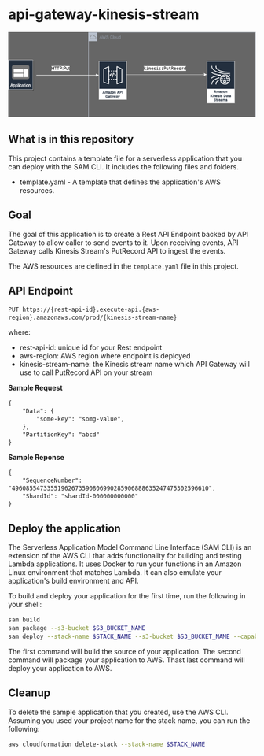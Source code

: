 # api-gateway-kinesis-stream

![diagram](img/api_gateway_kinesis.png)

## What is in this repository
This project contains a template file for a serverless application that you can deploy with the SAM CLI. It includes the following files and folders.

- template.yaml - A template that defines the application's AWS resources.

## Goal
The goal of this application is to create a Rest API Endpoint backed by API Gateway to allow caller to send events to it. Upon receiving events, API Gateway calls Kinesis Stream's PutRecord API to ingest the events.

The AWS resources are defined in the `template.yaml` file in this project.

## API Endpoint

```
PUT https://{rest-api-id}.execute-api.{aws-region}.amazonaws.com/prod/{kinesis-stream-name}
```

where:
* rest-api-id: unique id for your Rest endpoint
* aws-region: AWS region where endpoint is deployed
* kinesis-stream-name: the Kinesis stream name which API Gateway will use to call PutRecord API on your stream

**Sample Request**

```
{
    "Data": {
        "some-key": "somg-value",
    },
    "PartitionKey": "abcd"
}
```

**Sample Reponse**

```
{
    "SequenceNumber": "49608554733551962673590806990285906888635247475302596610",
    "ShardId": "shardId-000000000000"
}
```


## Deploy the application

The Serverless Application Model Command Line Interface (SAM CLI) is an extension of the AWS CLI that adds functionality for building and testing Lambda applications. It uses Docker to run your functions in an Amazon Linux environment that matches Lambda. It can also emulate your application's build environment and API.


To build and deploy your application for the first time, run the following in your shell:

```bash
sam build
sam package --s3-bucket $S3_BUCKET_NAME
sam deploy --stack-name $STACK_NAME --s3-bucket $S3_BUCKET_NAME --capabilities CAPABILITY_IAM CAPABILITY_NAMED_IAM
```

The first command will build the source of your application. The second command will package your application to AWS. Thast last command will deploy your application to AWS.


## Cleanup

To delete the sample application that you created, use the AWS CLI. Assuming you used your project name for the stack name, you can run the following:

```bash
aws cloudformation delete-stack --stack-name $STACK_NAME
```

